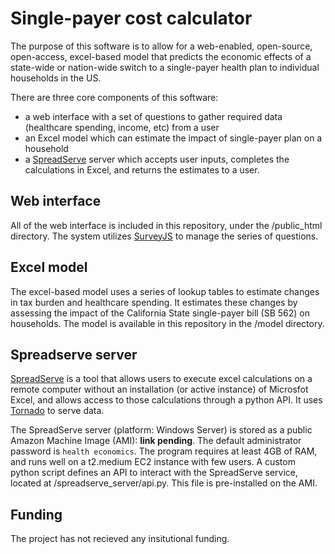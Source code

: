 # Single-payer cost calculator

The purpose of this software is to allow for a web-enabled, open-source, open-access, excel-based model that predicts the economic effects of a state-wide or nation-wide switch to a single-payer health plan to individual households in the US. 

There are three core components of this software: 
- a web interface with a set of questions to gather required data (healthcare spending, income, etc) from a user
- an Excel model which can estimate the impact of single-payer plan on a household
- a [SpreadServe](http://spreadserve.com/) server which accepts user inputs, completes the calculations in Excel, and returns the estimates to a user.

## Web interface

All of the web interface is included in this repository, under the /public_html directory. The system utilizes [SurveyJS](http://surveyjs.io) to manage the series of questions. 

## Excel model

The excel-based model uses a series of lookup tables to estimate changes in tax burden and healthcare spending. It estimates these changes by assessing the impact of the California State single-payer bill (SB 562) on households. The model is available in this repository in the /model directory. 

## Spreadserve server

[SpreadServe](http://spreadserve.com/) is a tool that allows users to execute excel calculations on a remote computer without an installation (or active instance) of Microsfot Excel, and allows access to those calculations through a python API. It uses [Tornado](http://www.tornadoweb.org/) to serve data.

The SpreadServe server (platform: Windows Server) is stored as a public Amazon Machine Image (AMI): **link pending**. The default administrator password is ```health economics```. The program requires at least 4GB of RAM, and runs well on a t2.medium EC2 instance with few users. A custom python script defines an API to interact with the SpreadServe service, located at /spreadserve_server/api.py. This file is pre-installed on the AMI.


<!-- Contributers (alphabetical)
- Dr. Hank Abrons, MD, past president, California Chapter, Physicians for a National Health Plan
- Dr. Alex Goodell, Resident Physician, Stanford University
- Benjamin Herzel, Medical Student, Loma Linda University Physicians for a National Health Plan
- Dr. James G Kahn, Professor at University of San Francisco California and past president, California Chapter, Physicians for a National Health Plan 
- Andrew McGuire, Executive Director, California OneCare
- Todd Lash, Managing Director, Tenaya Partners
 -->

Funding
-------
The project has not recieved any insitutional funding.
